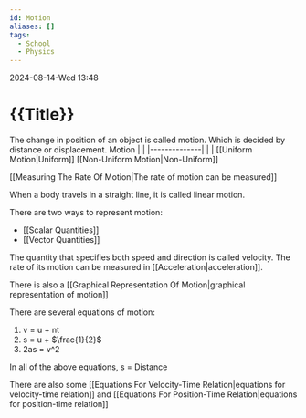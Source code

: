 ```yaml
---
id: Motion
aliases: []
tags:
  - School
  - Physics
---
```



2024-08-14-Wed 13:48



# {{Title}}
The change in position of an object is called motion. Which is decided by distance or displacement.
                                        Motion
                                          |
                                          |
                                        |--------------|
                                        |              |
                                        [[Uniform Motion|Uniform]]     [[Non-Uniform Motion|Non-Uniform]]


[[Measuring The Rate Of Motion|The rate of motion can be measured]]

When a body travels in a straight line, it is called linear motion.

There are two ways to represent motion:
- [[Scalar Quantities]]
- [[Vector Quantities]]

The quantity that specifies both speed and direction is called velocity.
The rate of its motion can be measured in [[Acceleration|acceleration]].

There is also a [[Graphical Representation Of Motion|graphical representation of motion]]

There are several equations of motion:
1. v = u + nt
2. s = u + $\frac{1}{2}$
3. 2as = v^2

In all of the above equations, s = Distance

There are also some [[Equations For Velocity-Time Relation|equations for velocity-time relation]] and [[Equations For Position-Time Relation|equations for position-time relation]]